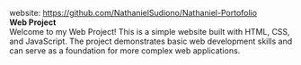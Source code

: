 website: https://github.com/NathanielSudiono/Nathaniel-Portofolio<br>
<b>Web Project</b><br>
Welcome to my Web Project! This is a simple website built with HTML, CSS, and JavaScript. The project demonstrates basic web development skills and can serve as a foundation for more complex web applications.
